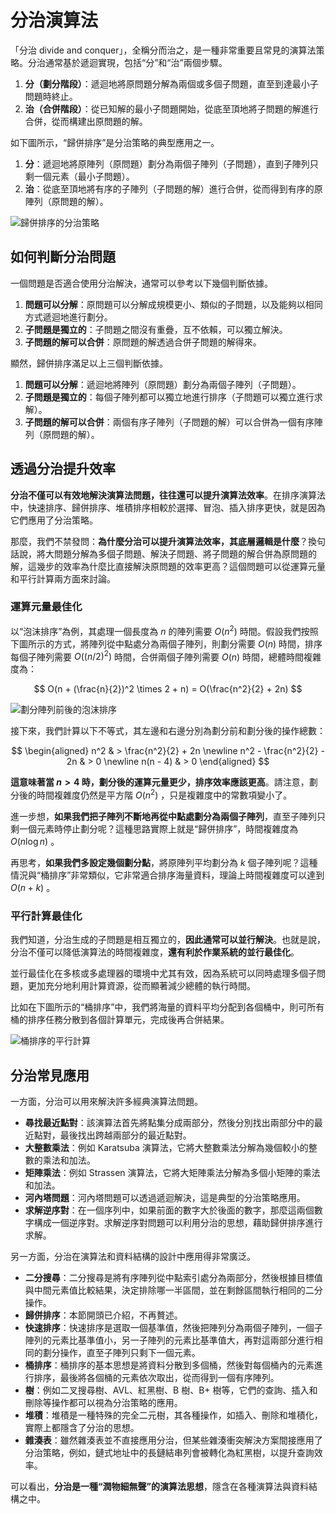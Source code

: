 # 分治演算法

「分治 divide and conquer」，全稱分而治之，是一種非常重要且常見的演算法策略。分治通常基於遞迴實現，包括“分”和“治”兩個步驟。

1. **分（劃分階段）**：遞迴地將原問題分解為兩個或多個子問題，直至到達最小子問題時終止。
2. **治（合併階段）**：從已知解的最小子問題開始，從底至頂地將子問題的解進行合併，從而構建出原問題的解。

如下圖所示，“歸併排序”是分治策略的典型應用之一。

1. **分**：遞迴地將原陣列（原問題）劃分為兩個子陣列（子問題），直到子陣列只剩一個元素（最小子問題）。
2. **治**：從底至頂地將有序的子陣列（子問題的解）進行合併，從而得到有序的原陣列（原問題的解）。

![歸併排序的分治策略](divide_and_conquer.assets/divide_and_conquer_merge_sort.png)

## 如何判斷分治問題

一個問題是否適合使用分治解決，通常可以參考以下幾個判斷依據。

1. **問題可以分解**：原問題可以分解成規模更小、類似的子問題，以及能夠以相同方式遞迴地進行劃分。
2. **子問題是獨立的**：子問題之間沒有重疊，互不依賴，可以獨立解決。
3. **子問題的解可以合併**：原問題的解透過合併子問題的解得來。

顯然，歸併排序滿足以上三個判斷依據。

1. **問題可以分解**：遞迴地將陣列（原問題）劃分為兩個子陣列（子問題）。
2. **子問題是獨立的**：每個子陣列都可以獨立地進行排序（子問題可以獨立進行求解）。
3. **子問題的解可以合併**：兩個有序子陣列（子問題的解）可以合併為一個有序陣列（原問題的解）。

## 透過分治提升效率

**分治不僅可以有效地解決演算法問題，往往還可以提升演算法效率**。在排序演算法中，快速排序、歸併排序、堆積排序相較於選擇、冒泡、插入排序更快，就是因為它們應用了分治策略。

那麼，我們不禁發問：**為什麼分治可以提升演算法效率，其底層邏輯是什麼**？換句話說，將大問題分解為多個子問題、解決子問題、將子問題的解合併為原問題的解，這幾步的效率為什麼比直接解決原問題的效率更高？這個問題可以從運算元量和平行計算兩方面來討論。

### 運算元量最佳化

以“泡沫排序”為例，其處理一個長度為 $n$ 的陣列需要 $O(n^2)$ 時間。假設我們按照下圖所示的方式，將陣列從中點處分為兩個子陣列，則劃分需要 $O(n)$ 時間，排序每個子陣列需要 $O((n / 2)^2)$ 時間，合併兩個子陣列需要 $O(n)$ 時間，總體時間複雜度為：

$$
O(n + (\frac{n}{2})^2 \times 2 + n) = O(\frac{n^2}{2} + 2n)
$$

![劃分陣列前後的泡沫排序](divide_and_conquer.assets/divide_and_conquer_bubble_sort.png)

接下來，我們計算以下不等式，其左邊和右邊分別為劃分前和劃分後的操作總數：

$$
\begin{aligned}
n^2 & > \frac{n^2}{2} + 2n \newline
n^2 - \frac{n^2}{2} - 2n & > 0 \newline
n(n - 4) & > 0
\end{aligned}
$$

**這意味著當 $n > 4$ 時，劃分後的運算元量更少，排序效率應該更高**。請注意，劃分後的時間複雜度仍然是平方階 $O(n^2)$ ，只是複雜度中的常數項變小了。

進一步想，**如果我們把子陣列不斷地再從中點處劃分為兩個子陣列**，直至子陣列只剩一個元素時停止劃分呢？這種思路實際上就是“歸併排序”，時間複雜度為 $O(n \log n)$ 。

再思考，**如果我們多設定幾個劃分點**，將原陣列平均劃分為 $k$ 個子陣列呢？這種情況與“桶排序”非常類似，它非常適合排序海量資料，理論上時間複雜度可以達到 $O(n + k)$ 。

### 平行計算最佳化

我們知道，分治生成的子問題是相互獨立的，**因此通常可以並行解決**。也就是說，分治不僅可以降低演算法的時間複雜度，**還有利於作業系統的並行最佳化**。

並行最佳化在多核或多處理器的環境中尤其有效，因為系統可以同時處理多個子問題，更加充分地利用計算資源，從而顯著減少總體的執行時間。

比如在下圖所示的“桶排序”中，我們將海量的資料平均分配到各個桶中，則可所有桶的排序任務分散到各個計算單元，完成後再合併結果。

![桶排序的平行計算](divide_and_conquer.assets/divide_and_conquer_parallel_computing.png)

## 分治常見應用

一方面，分治可以用來解決許多經典演算法問題。

- **尋找最近點對**：該演算法首先將點集分成兩部分，然後分別找出兩部分中的最近點對，最後找出跨越兩部分的最近點對。
- **大整數乘法**：例如 Karatsuba 演算法，它將大整數乘法分解為幾個較小的整數的乘法和加法。
- **矩陣乘法**：例如 Strassen 演算法，它將大矩陣乘法分解為多個小矩陣的乘法和加法。
- **河內塔問題**：河內塔問題可以透過遞迴解決，這是典型的分治策略應用。
- **求解逆序對**：在一個序列中，如果前面的數字大於後面的數字，那麼這兩個數字構成一個逆序對。求解逆序對問題可以利用分治的思想，藉助歸併排序進行求解。

另一方面，分治在演算法和資料結構的設計中應用得非常廣泛。

- **二分搜尋**：二分搜尋是將有序陣列從中點索引處分為兩部分，然後根據目標值與中間元素值比較結果，決定排除哪一半區間，並在剩餘區間執行相同的二分操作。
- **歸併排序**：本節開頭已介紹，不再贅述。
- **快速排序**：快速排序是選取一個基準值，然後把陣列分為兩個子陣列，一個子陣列的元素比基準值小，另一子陣列的元素比基準值大，再對這兩部分進行相同的劃分操作，直至子陣列只剩下一個元素。
- **桶排序**：桶排序的基本思想是將資料分散到多個桶，然後對每個桶內的元素進行排序，最後將各個桶的元素依次取出，從而得到一個有序陣列。
- **樹**：例如二叉搜尋樹、AVL、紅黑樹、B 樹、B+ 樹等，它們的查詢、插入和刪除等操作都可以視為分治策略的應用。
- **堆積**：堆積是一種特殊的完全二元樹，其各種操作，如插入、刪除和堆積化，實際上都隱含了分治的思想。
- **雜湊表**：雖然雜湊表並不直接應用分治，但某些雜湊衝突解決方案間接應用了分治策略，例如，鏈式地址中的長鏈結串列會被轉化為紅黑樹，以提升查詢效率。

可以看出，**分治是一種“潤物細無聲”的演算法思想**，隱含在各種演算法與資料結構之中。
